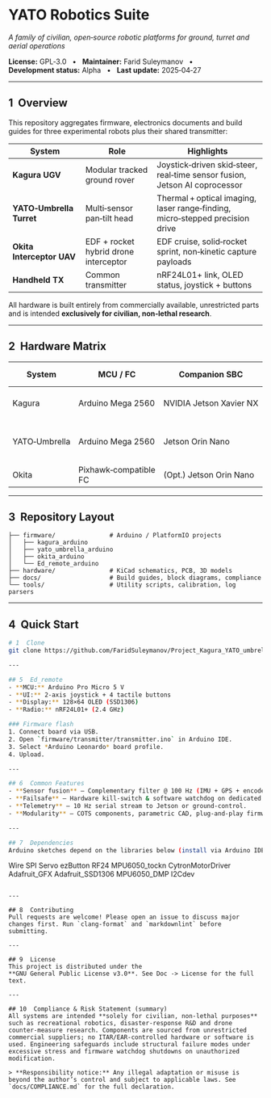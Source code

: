 # YATO Robotics Suite
*A family of civilian, open‑source robotic platforms for ground, turret and aerial operations*

**License:** GPL‑3.0   •   **Maintainer:** Farid Suleymanov   •   **Development status:** Alpha   •   **Last update:** 2025‑04‑27

---

## 1  Overview
This repository aggregates firmware, electronics documents and build guides for three experimental robots plus their shared transmitter:

| System | Role | Highlights |
|--------|------|-----------|
| **Kagura UGV** | Modular tracked ground rover | Joystick‑driven skid‑steer, real‑time sensor fusion, Jetson AI coprocessor |
| **YATO‑Umbrella Turret** | Multi‑sensor pan‑tilt head | Thermal + optical imaging, laser range‑finding, micro‑stepped precision drive |
| **Okita Interceptor UAV** | EDF + rocket hybrid drone interceptor | EDF cruise, solid‑rocket sprint, non‑kinetic capture payloads |
| **Handheld TX** | Common transmitter | nRF24L01+ link, OLED status, joystick + buttons |

All hardware is built entirely from commercially available, unrestricted parts and is intended **exclusively for civilian, non‑lethal research**.

---

## 2  Hardware Matrix
| System | MCU / FC | Companion SBC | Propulsion / Actuation | Core Sensors | Primary Radio |
|--------|----------|---------------|------------------------|--------------|---------------|
| Kagura | Arduino Mega 2560 | NVIDIA Jetson Xavier NX | Dual DC motors via Cytron MD30C | MPU‑6050, GPS, dual encoders, HMC5883L | nRF24L01+ |
| YATO‑Umbrella | Arduino Mega 2560 | Jetson Orin Nano | 2‑axis steppers (DM542, DM860H) + dual servos | FLIR Lepton, RPi HQ‑Cam, laser rangefinder, dual MPU‑6050 | nRF24L01+ |
| Okita | Pixhawk‑compatible FC | (Opt.) Jetson Orin Nano | Twin 90 mm EDF + solid rocket booster | Dual IMU, ADS‑B receiver | 900 MHz SiK |

---

## 3  Repository Layout
```
├── firmware/               # Arduino / PlatformIO projects
│   ├── kagura_arduino
│   ├── yato_umbrella_arduino
│   ├── okita_arduino
│   └── Ed_remote_arduino
├── hardware/               # KiCad schematics, PCB, 3D models
├── docs/                   # Build guides, block diagrams, compliance
└── tools/                  # Utility scripts, calibration, log parsers
```

---

## 4  Quick Start
```bash
# 1  Clone
git clone https://github.com/FaridSuleymanov/Project_Kagura_YATO_umbrella_Universal_remote_Okita_sytem.git

---

## 5  Ed_remote
- **MCU:** Arduino Pro Micro 5 V
- **UI:** 2‑axis joystick + 4 tactile buttons
- **Display:** 128×64 OLED (SSD1306)
- **Radio:** nRF24L01+ (2.4 GHz)

### Firmware flash
1. Connect board via USB.
2. Open `firmware/transmitter/transmitter.ino` in Arduino IDE.
3. Select *Arduino Leonardo* board profile.
4. Upload.

---

## 6  Common Features
- **Sensor fusion** – Complementary filter @ 100 Hz (IMU + GPS + encoders).
- **Failsafe** – Hardware kill‑switch & software watchdog on dedicated line.
- **Telemetry** – 10 Hz serial stream to Jetson or ground‑control.
- **Modularity** – COTS components, parametric CAD, plug‑and‑play firmware.

---

## 7  Dependencies
Arduino sketches depend on the libraries below (install via Arduino IDE Library Manager or `platformio.ini`).
```
Wire       SPI         Servo       ezButton
RF24       MPU6050_tockn           CytronMotorDriver
Adafruit_GFX   Adafruit_SSD1306   MPU6050_DMP    I2Cdev
```

---

## 8  Contributing
Pull requests are welcome! Please open an issue to discuss major changes first. Run `clang-format` and `markdownlint` before submitting.

---

## 9  License
This project is distributed under the **GNU General Public License v3.0**. See Doc -> License for the full text.

---

## 10  Compliance & Risk Statement (summary)
All systems are intended **solely for civilian, non‑lethal purposes** such as recreational robotics, disaster‑response R&D and drone counter‑measure research. Components are sourced from unrestricted commercial suppliers; no ITAR/EAR‑controlled hardware or software is used. Engineering safeguards include structural failure modes under excessive stress and firmware watchdog shutdowns on unauthorized modification.

> **Responsibility notice:** Any illegal adaptation or misuse is beyond the author’s control and subject to applicable laws. See `docs/COMPLIANCE.md` for the full declaration.

